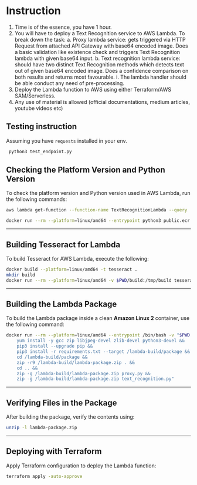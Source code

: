 # Instruction


1. Time is of the essence, you have 1 hour.
2. You will have to deploy a Text Recognition service to AWS Lambda. To break down the task:
	a. Proxy lambda service: gets triggered via HTTP Request from attached API Gateway with base64 encoded image.
      Does a basic validation like existence check and triggers Text Recognition lambda with given base64 input.
	b. Text recognition lambda service: should have two distinct Text Recognition methods which detects text out of given base64 encoded image.
       Does a confidence comparison on both results and returns most favourable.
		 i. The lambda handler should be able conduct any need of pre-processing.
4. Deploy the Lambda function to AWS using either Terraform/AWS SAM/Serverless.
5.  Any use of material is allowed (official documentations, medium articles, youtube videos etc)


## Testing instruction

Assuming you have `requests` installed in your env. 

```sh
 python3 test_endpoint.py
```


## Checking the Platform Version and Python Version

To check the platform version and Python version used in AWS Lambda, run the following commands:

```sh
aws lambda get-function --function-name TextRecognitionLambda --query 'Configuration.Architectures' --output text --profile opu

docker run --rm --platform=linux/amd64 --entrypoint python3 public.ecr.aws/lambda/python:3.9-x86_64 --version
```

---

## Building Tesseract for Lambda

To build Tesseract for AWS Lambda, execute the following:

```sh
docker build --platform=linux/amd64 -t tesseract .
mkdir build
docker run --rm --platform=linux/amd64 -v $PWD/build:/tmp/build tesseract sh /tmp/build_tesseract.sh
```

---

## Building the Lambda Package

To build the Lambda package inside a clean **Amazon Linux 2** container, use the following command:

```sh
docker run --rm --platform=linux/amd64 --entrypoint /bin/bash -v "$PWD:/lambda-build" -w /lambda-build public.ecr.aws/lambda/python:3.9-x86_64 -c "
    yum install -y gcc zip libjpeg-devel zlib-devel python3-devel &&
    pip3 install --upgrade pip &&
    pip3 install -r requirements.txt --target /lambda-build/package &&
    cd /lambda-build/package &&
    zip -r9 /lambda-build/lambda-package.zip . &&
    cd .. &&
    zip -g /lambda-build/lambda-package.zip proxy.py &&
    zip -g /lambda-build/lambda-package.zip text_recognition.py"
```

---

## Verifying Files in the Package

After building the package, verify the contents using:

```sh
unzip -l lambda-package.zip
```

---

## Deploying with Terraform

Apply Terraform configuration to deploy the Lambda function:

```sh
terraform apply -auto-approve
```


